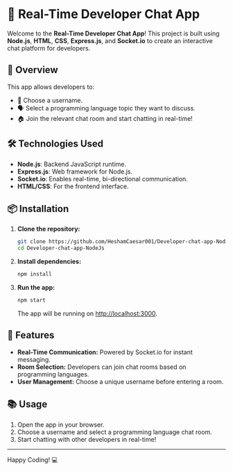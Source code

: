 # 💬 Real-Time Developer Chat App

Welcome to the **Real-Time Developer Chat App**! This project is built using **Node.js**, **HTML**, **CSS**, **Express.js**, and **Socket.io** to create an interactive chat platform for developers.

## 🚀 Overview

This app allows developers to:

- 👤 Choose a username.
- 🗣️ Select a programming language topic they want to discuss.
- 🏠 Join the relevant chat room and start chatting in real-time!

## 🛠️ Technologies Used

- **Node.js**: Backend JavaScript runtime.
- **Express.js**: Web framework for Node.js.
- **Socket.io**: Enables real-time, bi-directional communication.
- **HTML/CSS**: For the frontend interface.

## 📦 Installation

1. **Clone the repository:**
    ```bash
    git clone https://github.com/HeshamCaesar001/Developer-chat-app-NodeJs.git
    cd Developer-chat-app-NodeJs
    ```

2. **Install dependencies:**
    ```bash
    npm install
    ```

3. **Run the app:**
    ```bash
    npm start
    ```
    The app will be running on [http://localhost:3000](http://localhost:3000).

## 🌟 Features

- **Real-Time Communication:** Powered by Socket.io for instant messaging.
- **Room Selection:** Developers can join chat rooms based on programming languages.
- **User Management:** Choose a unique username before entering a room.

## 📚 Usage

1. Open the app in your browser.
2. Choose a username and select a programming language chat room.
3. Start chatting with other developers in real-time!

---

Happy Coding! 💻
